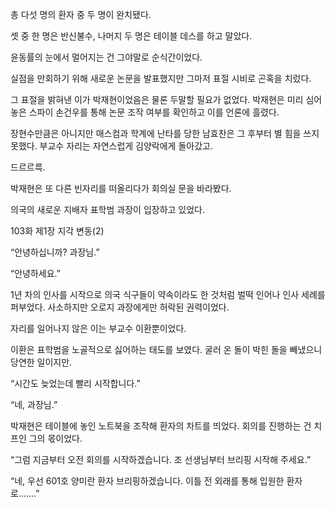 총 다섯 명의 환자 중 두 명이 완치됐다.

셋 중 한 명은 반신불수, 나머지 두 명은 테이블 데스를 하고 말았다.

윤동률의 눈에서 멀어지는 건 그야말로 순식간이었다.

실점을 만회하기 위해 새로운 논문을 발표했지만 그마저 표절 시비로 곤혹을 치렀다.

그 표절을 밝혀낸 이가 박재현이었음은 물론 두말할 필요가 없었다. 박재현은 미리 심어 놓은 스파이 손건우를 통해 논문 조작 여부를 확인하고 이를 언론에 흘렸다.

장현수만큼은 아니지만 매스컴과 학계에 난타를 당한 남효찬은 그 후부터 별 힘을 쓰지 못했다. 부교수 자리는 자연스럽게 김양락에게 돌아갔고.

드르르륵.

박재현은 또 다른 빈자리를 떠올리다가 회의실 문을 바라봤다.

의국의 새로운 지배자 표학범 과장이 입장하고 있었다.

103화 제1장 지각 변동(2)

“안녕하십니까? 과장님.”

“안녕하세요.”

1년 차의 인사를 시작으로 의국 식구들이 약속이라도 한 것처럼 벌떡 인어나 인사 세례를 퍼부었다. 사소하지만 오로지 과장에게만 허락된 권력이었다.

자리를 일어나지 않은 이는 부교수 이환뿐이었다.

이환은 표학범을 노골적으로 싫어하는 태도를 보였다. 굴러 온 돌이 박힌 돌을 빼냈으니 당연한 일이지만.

“시간도 늦었는데 빨리 시작합니다.”

“네, 과장님.”

박재현은 테이블에 놓인 노트북을 조작해 환자의 차트를 띄었다. 회의를 진행하는 건 치프인 그의 몫이었다.

“그럼 지금부터 오전 회의를 시작하겠습니다. 조 선생님부터 브리핑 시작해 주세요.”

“네, 우선 601호 양미란 환자 브리핑하겠습니다. 이틀 전 외래를 통해 입원한 환자로…….”